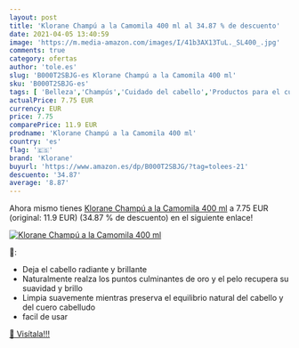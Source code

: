 ```yaml
---
layout: post
title: 'Klorane Champú a la Camomila 400 ml al 34.87 % de descuento'
date: 2021-04-05 13:40:59
image: 'https://m.media-amazon.com/images/I/41b3AX13TuL._SL400_.jpg'
comments: true
category: ofertas
author: 'tole.es'
slug: 'B000T2SBJG-es Klorane Champú a la Camomila 400 ml'
sku: 'B000T2SBJG-es'
tags: [ 'Belleza','Champús','Cuidado del cabello','Productos para el cuidado del cabello','champú','klorane', ]
actualPrice: 7.75 EUR
currency: EUR
price: 7.75
comparePrice: 11.9 EUR
prodname: 'Klorane Champú a la Camomila 400 ml'
country: 'es'
flag: '🇪🇸'
brand: 'Klorane'
buyurl: 'https://www.amazon.es/dp/B000T2SBJG/?tag=tolees-21'
descuento: '34.87'
average: '8.87'
---
```


Ahora mismo tienes [Klorane Champú a la Camomila 400 ml](https://www.amazon.es/dp/B000T2SBJG/?tag=tolees-21) a 7.75 EUR (original: 11.9 EUR) (34.87 %  de descuento) en el siguiente enlace!

[![Klorane Champú a la Camomila 400 ml](https://m.media-amazon.com/images/I/41b3AX13TuL._SL400_.jpg)](https://www.amazon.es/dp/B000T2SBJG/?tag=tolees-21)

🔎:

- Deja el cabello radiante y brillante
- Naturalmente realza los puntos culminantes de oro y el pelo recupera su suavidad y brillo
- Limpia suavemente mientras preserva el equilibrio natural del cabello y del cuero cabelludo
- facil de usar

[🛒 Visítala!!!](https://www.amazon.es/dp/B000T2SBJG/?tag=tolees-21)
